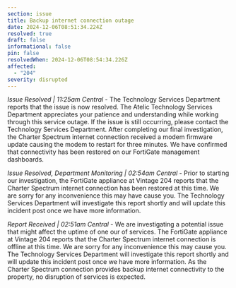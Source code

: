 ```yaml
---
section: issue
title: Backup internet connection outage
date: 2024-12-06T08:51:34.224Z
resolved: true
draft: false
informational: false
pin: false
resolvedWhen: 2024-12-06T08:54:34.226Z
affected:
  - "204"
severity: disrupted
---
```

*Issue Resolved | 11:25am Central* - The Technology Services Department reports that the issue is now resolved. The Atelic Technology Services Department appreciates your patience and understanding while working through this service outage. If the issue is still occurring, please contact the Technology Services Department. After completing our final investigation, the Charter Spectrum internet connection received a modem firmware update causing the modem to restart for three minutes. We have confirmed that connectivity has been restored on our FortiGate management dashboards.

*Issue Resolved, Department Monitoring | 02:54am Central* - Prior to starting our investigation, the FortiGate appliance at Vintage 204 reports that the Charter Spectrum internet connection has been restored at this time. We are sorry for any inconvenience this may have cause you. The Technology Services Department will investigate this report shortly and will update this incident post once we have more information.

*Report Received | 02:51am Central* - We are investigating a potential issue that might affect the uptime of one our of services. The FortiGate appliance at Vintage 204 reports that the Charter Spectrum internet connection is offline at this time. We are sorry for any inconvenience this may cause you. The Technology Services Department will investigate this report shortly and will update this incident post once we have more information. As the Charter Spectrum connection provides backup internet connectivity to the property, no disruption of services is expected.
